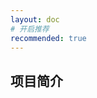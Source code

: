 ```yaml
---
layout: doc
# 开启推荐
recommended: true
---
```


## 项目简介 ##

<div class="grid grid-cols-3 gap-4">

<ThreeWithBall />
<ThreeWithGltf />
<!-- <Airport /> -->
<!-- <ThreePlane /> -->

</div>

<script lang="ts" setup>
import ThreeWithBall from '@/components/ThreeWithBall.vue'
import ThreeWithGltf from '@/components/ThreeWithGltf.vue'
// // import Airport from '@/components/Airport.vue'
// import ThreePlane from '@/components/ThreePlane.vue'

</script>
